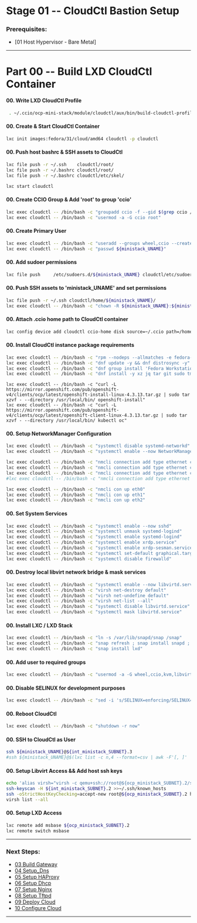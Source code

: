 # Stage 01 -- CloudCtl Bastion Setup

### Prerequisites:
  + [01 Host Hypervisor				- Bare Metal]
    
--------------------------------------------------------------------------------
# Part 00 -- Build LXD CloudCtl Container
#### 00\. Write LXD CloudCtl Profile
```sh
 . ~/.ccio/ocp-mini-stack/module/cloudctl/aux/bin/build-cloudctl-profile
```
#### 00\. Create & Start CloudCtl Container
```sh
lxc init images:fedora/31/cloud/amd64 cloudctl -p cloudctl
```
#### 00\. Push host bashrc & SSH assets to CloudCtl
```sh
lxc file push -r ~/.ssh    cloudctl/root/
lxc file push -r ~/.bashrc cloudctl/root/
lxc file push -r ~/.bashrc cloudctl/etc/skel/
```
```sh
lxc start cloudctl
```
#### 00\. Create CCIO Group & Add 'root' to group 'ccio'
```sh
lxc exec cloudctl -- /bin/bash -c "groupadd ccio -f --gid $(grep ccio /etc/group | cut -d ':' -f 3)"
lxc exec cloudctl -- /bin/bash -c "usermod -a -G ccio root"
```
#### 00\. Create Primary User
```sh
lxc exec cloudctl -- /bin/bash -c "useradd --groups wheel,ccio --create-home ${ministack_UNAME}"
lxc exec cloudctl -- /bin/bash -c "passwd ${ministack_UNAME}"
```
#### 00\. Add sudoer permissions
```sh
lxc file push     /etc/sudoers.d/${ministack_UNAME} cloudctl/etc/sudoers.d/${ministack_UNAME}
```
#### 00\. Push SSH assets to 'ministack_UNAME' and set permissions
```sh
lxc file push -r ~/.ssh cloudctl/home/${ministack_UNAME}/
lxc exec cloudctl -- /bin/bash -c "chown -R ${ministack_UNAME}:${ministack_UNAME} /home/${ministack_UNAME}/.ssh && rm -rf /home/${ministack_UNAME}/.cache"
```
#### 00\. Attach .ccio home path to CloudCtl container
```sh
lxc config device add cloudctl ccio-home disk source=~/.ccio path=/home/${ministack_UNAME}/.ccio
```
#### 00\. Install CloudCtl instance package requirements
```sh
lxc exec cloudctl -- /bin/bash -c "rpm --nodeps --allmatches -e fedora-release-container"
lxc exec cloudctl -- /bin/bash -c "dnf update -y && dnf distrosync -y"
lxc exec cloudctl -- /bin/bash -c "dnf group install 'Fedora Workstation' --excludepkg xorg-x11-drv-omap --excludepkg totem-nautilus --excludepkg xorg-x11-drv-armsoc --excludepkg powerpc-utils --excludepkg lsvpd --excludepkg fedora-release-container -y --allowerasing"
lxc exec cloudctl -- /bin/bash -c "dnf install -y xz jq tar git sudo tmux htop snapd p7zip iperf3 podman skopeo glances buildah hostname neofetch net-tools squashfuse vim-enhanced openssh-server libvirt-client NetworkManager* xrdp xorgxrdp xrdp-devel virt-viewer virt-manager xrdp-selinux libvirt-client gnome-tweaks virt-install syslinux lynx tftp"
```
```
lxc exec cloudctl -- /bin/bash -c "curl -L https://mirror.openshift.com/pub/openshift-v4/clients/ocp/latest/openshift-install-linux-4.3.13.tar.gz | sudo tar xzvf - --directory /usr/local/bin/ openshift-install"
lxc exec cloudctl -- /bin/bash -c "curl -L https://mirror.openshift.com/pub/openshift-v4/clients/ocp/latest/openshift-client-linux-4.3.13.tar.gz | sudo tar xzvf - --directory /usr/local/bin/ kubectl oc"
```
#### 00\. Setup NetworkManager Configuration
```sh
lxc exec cloudctl -- /bin/bash -c "systemctl disable systemd-networkd"
lxc exec cloudctl -- /bin/bash -c "systemctl enable --now NetworkManager"

lxc exec cloudctl -- /bin/bash -c "nmcli connection add type ethernet con-name eth0 ifname eth0 ipv4.method auto ipv4.dns '8.8.8.8 8.8.4.4' connection.autoconnect yes"
lxc exec cloudctl -- /bin/bash -c "nmcli connection add type ethernet con-name eth1 ifname eth1 ip4 ${int_ministack_SUBNET}.3/24 connection.autoconnect yes"
lxc exec cloudctl -- /bin/bash -c "nmcli connection add type ethernet con-name eth2 ifname eth2 ip4 ${ocp_ministack_SUBNET}.3/16 connection.autoconnect yes"
#lxc exec cloudctl -- /bin/bash -c "nmcli connection add type ethernet con-name eth2 ifname eth2 ip4 ${ocp_ministack_SUBNET}.3/16 ipv4.dns '172.10.0.1' connection.autoconnect yes"

lxc exec cloudctl -- /bin/bash -c "nmcli con up eth0"
lxc exec cloudctl -- /bin/bash -c "nmcli con up eth1"
lxc exec cloudctl -- /bin/bash -c "nmcli con up eth2"
```
#### 00\. Set System Services
```sh
lxc exec cloudctl -- /bin/bash -c "systemctl enable --now sshd"
lxc exec cloudctl -- /bin/bash -c "systemctl unmask systemd-logind"
lxc exec cloudctl -- /bin/bash -c "systemctl enable systemd-logind"
lxc exec cloudctl -- /bin/bash -c "systemctl enable xrdp.service"
lxc exec cloudctl -- /bin/bash -c "systemctl enable xrdp-sesman.service"
lxc exec cloudctl -- /bin/bash -c "systemctl set-default graphical.target"
lxc exec cloudctl -- /bin/bash -c "systemctl disable firewalld"
```
#### 00\. Destroy local libvirt network bridge & mask services
```sh
lxc exec cloudctl -- /bin/bash -c "systemctl enable --now libvirtd.service"
lxc exec cloudctl -- /bin/bash -c "virsh net-destroy default"
lxc exec cloudctl -- /bin/bash -c "virsh net-undefine default"
lxc exec cloudctl -- /bin/bash -c "virsh net-list --all"
lxc exec cloudctl -- /bin/bash -c "systemctl disable libvirtd.service"
lxc exec cloudctl -- /bin/bash -c "systemctl mask libvirtd.service"
```
#### 00\. Install LXC / LXD Stack
```sh
lxc exec cloudctl -- /bin/bash -c "ln -s /var/lib/snapd/snap /snap"
lxc exec cloudctl -- /bin/bash -c "snap refresh ; snap install snapd ; sleep 2 ; snap install snapd"
lxc exec cloudctl -- /bin/bash -c "snap install lxd"
```
#### 00\. Add user to required groups
```sh
lxc exec cloudctl -- /bin/bash -c "usermod -a -G wheel,ccio,kvm,libvirt,lxd ${ministack_UNAME}"
```
#### 00\. Disable SELINUX for development purposes
```sh
lxc exec cloudctl -- /bin/bash -c "sed -i 's/SELINUX=enforcing/SELINUX=permissive/g' /etc/selinux/config"
```
#### 00\. Reboot CloudCtl
```sh
lxc exec cloudctl -- /bin/bash -c "shutdown -r now"
```
#### 00\. SSH to CloudCtl as User
```sh
ssh ${ministack_UNAME}@${int_ministack_SUBNET}.3
#ssh ${ministack_UNAME}@$(lxc list -c n,4 --format=csv | awk -F'[, ]' '/eth0/{print $1}')
```
#### 00\. Setup Libvirt Access && Add host ssh keys
```sh
echo 'alias virsh="virsh -c qemu+ssh://root@${ocp_ministack_SUBNET}.2/system"' >>.bashrc && source ~/.bashrc
ssh-keyscan -H ${int_ministack_SUBNET}.2 >>~/.ssh/known_hosts
ssh -oStrictHostKeyChecking=accept-new root@${ocp_ministack_SUBNET}.2 hostname
virsh list --all
```
#### 00\. Setup LXD Access
```sh
lxc remote add msbase ${ocp_ministack_SUBNET}.2
lxc remote switch msbase
```
---------------------------------------------------------------------------------
    
### Next Steps:
  + [03 Build Gateway]
  + [04 Setup_Dns]
  + [05 Setup HAProxy]
  + [06 Setup Dhcp]
  + [07 Setup Nginx]
  + [08 Setup Tftpd]
  + [09 Deploy Cloud]
  + [10 Configure Cloud]
--------------------------------------------------------------------------------
[00 Introduction]:/00_Introduction.md
<!-- Markdown link & img dfn's -->
[Ansible Automation]:/ansible/README.md
[00 Introduction]:/00_Introduction.md
[01 Build Host]:/01_Build_Host.md
[02 Build Bastion]:/02_Build_Bastion.md
[03 Build Gateway]:/03_Build_Gateway.md
[04 Setup_Dns]:/04_Setup_DNS.md
[05 Setup HAProxy]:/05_Setup_HAProxy.md
[06 Setup Dhcp]:/06_Setup_DHCP.md
[07 Setup Nginx]:/07_Setup_Nginx.md
[08 Setup Tftpd]:/08_Setup_Tftpd.md
[09 Deploy Cloud]:/09_Deploy_Cloud.md
[10 Configure Cloud]:/10_Configure_Cloud.md
